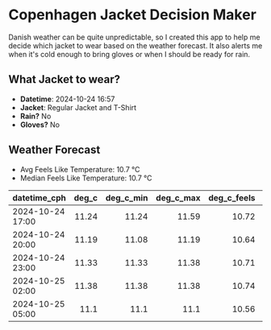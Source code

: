 
# Copenhagen Jacket Decision Maker

Danish weather can be quite unpredictable, so I created this app to help me decide which jacket to wear based on the weather forecast. 
It also alerts me when it's cold enough to bring gloves or when I should be ready for rain.

## What Jacket to wear?

- **Datetime**: 2024-10-24 16:57
- **Jacket**: Regular Jacket and T-Shirt
- **Rain?** No
- **Gloves?** No

## Weather Forecast
- Avg Feels Like Temperature: 10.7 °C
- Median Feels Like Temperature: 10.7 °C

| datetime_cph     |   deg_c |   deg_c_min |   deg_c_max |   deg_c_feels | weather   | wind   | rain   |
|:-----------------|--------:|------------:|------------:|--------------:|:----------|:-------|:-------|
| 2024-10-24 17:00 |   11.24 |       11.24 |       11.59 |         10.72 | Clouds    | Low    | None   |
| 2024-10-24 20:00 |   11.19 |       11.08 |       11.19 |         10.64 | Clouds    | Low    | None   |
| 2024-10-24 23:00 |   11.33 |       11.33 |       11.38 |         10.71 | Clouds    | Low    | None   |
| 2024-10-25 02:00 |   11.38 |       11.38 |       11.38 |         10.74 | Clear     | Low    | None   |
| 2024-10-25 05:00 |   11.1  |       11.1  |       11.1  |         10.56 | Clear     | Low    | None   |
        